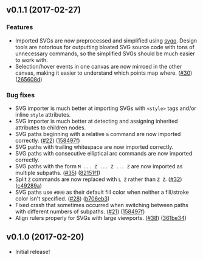 ## v0.1.1 (2017-02-27)

### Features

* Imported SVGs are now preprocessed and simplified using [svgo](https://github.com/svg/svgo).
  Design tools are notorious for outputting bloated SVG source code with tons of unnecessary
  commands, so the simplified SVGs should be much easier to work with.
* Selection/hover events in one canvas are now mirroed in the other canvas, making it easier
  to understand which points map where.
  ([#30](https://github.com/alexjlockwood/ShapeShifter/issues/30))
  ([265608d](https://github.com/alexjlockwood/ShapeShifter/commit/265608d))

### Bug fixes

* SVG importer is much better at importing SVGs with `<style>` tags and/or inline
  `style` attributes.
* SVG importer is much better at detecting and assigning inherited attributes to children nodes.
* SVG paths beginning with a relative `m` command are now imported correctly.
  ([#22](https://github.com/alexjlockwood/ShapeShifter/issues/22))
  ([158497f](https://github.com/alexjlockwood/ShapeShifter/commit/158497f))
* SVG paths with trailing whitespace are now imported correctly.
* SVG paths with consecutive elliptical arc commands are now imported correctly.
* SVG paths with the form `M ... Z ... Z ... Z` are now imported as multiple subpaths.
  ([#35](https://github.com/alexjlockwood/ShapeShifter/issues/35))
  ([82151f1](https://github.com/alexjlockwood/ShapeShifter/commit/82151f1))
* Split `Z` commands are now replaced with `L Z` rather than `Z Z`.
  ([#32](https://github.com/alexjlockwood/ShapeShifter/issues/32))
  ([c49289a](https://github.com/alexjlockwood/ShapeShifter/commit/c49289a))
* SVG paths use `#000` as their default fill color when neither a fill/stroke color
  isn't specified.
  ([#28](https://github.com/alexjlockwood/ShapeShifter/issues/28))
  ([b706eb3](https://github.com/alexjlockwood/ShapeShifter/commit/b706eb3))
* Fixed crash that sometimes occurred when switching between paths with different
  numbers of subpaths.
  ([#21](https://github.com/alexjlockwood/ShapeShifter/issues/2132))
  ([158497f](https://github.com/alexjlockwood/ShapeShifter/commit/158497f))
* Align rulers properly for SVGs with large viewports.
  ([#38](https://github.com/alexjlockwood/ShapeShifter/issues/32))
  ([361be34](https://github.com/alexjlockwood/ShapeShifter/commit/361be34))

## v0.1.0 (2017-02-20)

* Initial release!
